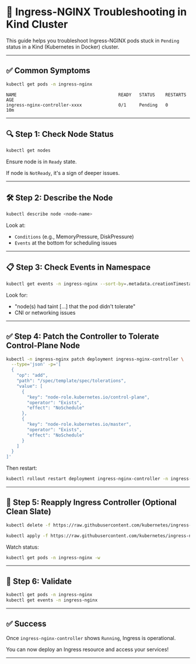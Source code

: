 
# 🔧 Ingress-NGINX Troubleshooting in Kind Cluster

This guide helps you troubleshoot Ingress-NGINX pods stuck in `Pending` status in a Kind (Kubernetes in Docker) cluster.

---

## ✅ Common Symptoms

```bash
kubectl get pods -n ingress-nginx
```

```
NAME                                       READY   STATUS    RESTARTS   AGE
ingress-nginx-controller-xxxx              0/1     Pending   0          10m
```

---

## 🔍 Step 1: Check Node Status

```bash
kubectl get nodes
```

Ensure node is in `Ready` state.

If node is `NotReady`, it's a sign of deeper issues.

---

## 🛠️ Step 2: Describe the Node

```bash
kubectl describe node <node-name>
```

Look at:
- `Conditions` (e.g., MemoryPressure, DiskPressure)
- `Events` at the bottom for scheduling issues

---

## 📋 Step 3: Check Events in Namespace

```bash
kubectl get events -n ingress-nginx --sort-by=.metadata.creationTimestamp
```

Look for:
- "node(s) had taint [...] that the pod didn't tolerate"
- CNI or networking issues

---

## ✅ Step 4: Patch the Controller to Tolerate Control-Plane Node

```bash
kubectl -n ingress-nginx patch deployment ingress-nginx-controller \
  --type='json' -p='[
  {
    "op": "add",
    "path": "/spec/template/spec/tolerations",
    "value": [
      {
        "key": "node-role.kubernetes.io/control-plane",
        "operator": "Exists",
        "effect": "NoSchedule"
      },
      {
        "key": "node-role.kubernetes.io/master",
        "operator": "Exists",
        "effect": "NoSchedule"
      }
    ]
  }
]'
```

Then restart:

```bash
kubectl rollout restart deployment ingress-nginx-controller -n ingress-nginx
```

---

## 🔄 Step 5: Reapply Ingress Controller (Optional Clean Slate)

```bash
kubectl delete -f https://raw.githubusercontent.com/kubernetes/ingress-nginx/controller-v1.11.1/deploy/static/provider/kind/deploy.yaml

kubectl apply -f https://raw.githubusercontent.com/kubernetes/ingress-nginx/controller-v1.11.1/deploy/static/provider/kind/deploy.yaml
```

Watch status:

```bash
kubectl get pods -n ingress-nginx -w
```

---

## 🧪 Step 6: Validate

```bash
kubectl get pods -n ingress-nginx
kubectl get events -n ingress-nginx
```

---

## ✅ Success

Once `ingress-nginx-controller` shows `Running`, Ingress is operational.

You can now deploy an Ingress resource and access your services!

---

